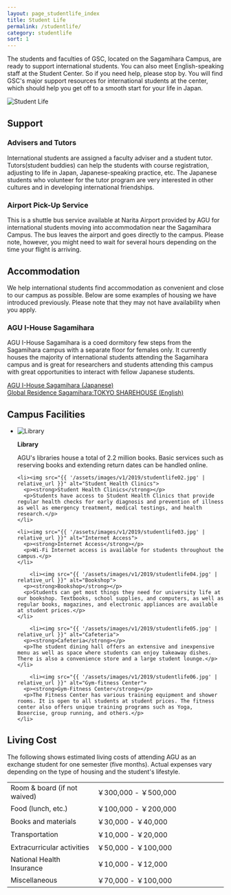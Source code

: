 ```yaml
---
layout: page_studentlife_index
title: Student Life
permalink: /studentlife/
category: studentlife
sort: 1
---
```


The students and faculties of GSC, located on the Sagamihara Campus, are ready to support international students. You can also meet English-speaking staff at the Student Center. So if you need help, please stop by. You will find GSC's major support resources for international students at the center, which should help you get off to a smooth start for your life in Japan.

<img src="{{ '/assets/images/v1/2019/studentlife07.jpg' | relative_url }}" alt="Student Life">

## Support
###  Advisers and Tutors
International students are assigned a faculty adviser and a student tutor. Tutors(student buddies) can help the students with course registration, adjusting to life in Japan, Japanese-speaking practice, etc. The Japanese students who volunteer for the tutor program are very interested in other cultures and in developing international friendships.

### Airport Pick-Up Service
This is a shuttle bus service available at Narita Airport provided by AGU for international students moving into accommodation near the Sagamihara Campus. The bus leaves the airport and goes directly to the campus. Please note, however, you might need to wait for several hours depending on the time your flight is arriving.


## Accommodation
We help international students find accommodation as convenient and close to our campus as possible. Below are some examples of housing we have introduced previously. Please note that they may not have availability when you apply.

### AGU I-House Sagamihara
AGU I-House Sagamihara is a coed dormitory few steps from the Sagamihara campus with a separate floor for females only. It currently houses the majority of international students attending the Sagamihara campus and is great for researchers and students attending this campus with great opportunities to interact with fellow Japanese students.

<a href="http://www.aoyama.ac.jp/life/health/dormitory/ihouse_sagamihara.html" target="_blank" class="pop">AGU I-House Sagamihara (Japanese)</a>  
<a href="https://tokyosharehouse.com/eng/house/detail/1960/" target="_blank" class="pop">Global Residence Sagamihara:TOKYO SHAREHOUSE (English)</a> 


## Campus Facilities

  <ul class="list-grid">
    <li><img src="{{ '/assets/images/v1/2019/studentlife01.jpg' | relative_url }}" alt="Library">
      <p><strong>Library</strong></p>
      <p>AGU's libraries house a total of 2.2 million books. Basic services such as reserving books and extending return dates can be handled online.</p>
    </li>
    
    <li><img src="{{ '/assets/images/v1/2019/studentlife02.jpg' | relative_url }}" alt="Student Health Clinics">
      <p><strong>Student Health Clinics</strong></p>
      <p>Students have access to Student Health Clinics that provide regular health checks for early diagnosis and prevention of illness as well as emergency treatment, medical testings, and health research.</p>
    </li>
    
    <li><img src="{{ '/assets/images/v1/2019/studentlife03.jpg' | relative_url }}" alt="Internet Access">
      <p><strong>Internet Access</strong></p>
      <p>Wi-Fi Internet access is available for students throughout the campus.</p>
    </li>
    
        <li><img src="{{ '/assets/images/v1/2019/studentlife04.jpg' | relative_url }}" alt="Bookshop">
      <p><strong>Bookshop</strong></p>
      <p>Students can get most things they need for university life at our bookshop. Textbooks, school supplies, and computers, as well as regular books, magazines, and electronic appliances are available at student prices.</p>
    </li>
    
        <li><img src="{{ '/assets/images/v1/2019/studentlife05.jpg' | relative_url }}" alt="Cafeteria">
      <p><strong>Cafeteria</strong></p>
      <p>The student dining hall offers an extensive and inexpensive menu as well as space where students can enjoy takeaway dishes. There is also a convenience store and a large student lounge.</p>
    </li>
    
        <li><img src="{{ '/assets/images/v1/2019/studentlife06.jpg' | relative_url }}" alt="Gym-fitness Center">
      <p><strong>Gym-Fitness Center</strong></p>
      <p>The Fitness Center has various training equipment and shower rooms. It is open to all students at student prices. The fitness center also offers unique training programs such as Yoga, Boxercise, group running, and others.</p>
    </li>
  </ul>

## Living Cost
The following shows estimated living costs of attending AGU as an exchange student for one semester (five months). Actual expenses vary depending on the type of housing and the student's lifestyle.

<table class="table01">
  <tbody>
    <tr>
      <td width="40%">Room & board (if not waived)</td>
      <td>￥300,000 - ￥500,000</td>
      </tr>
      <tr>
      <td>Food (lunch, etc.)</td>
      <td>￥100,000 - ￥200,000</td>
      </tr>
      <tr>
      <td>Books and materials</td>
      <td>￥30,000 - ￥40,000</td>
      </tr>
      <tr>
      <td>Transportation</td>
      <td>￥10,000 - ￥20,000</td>
      </tr>
      <tr>
      <td>Extracurricular activities</td>
      <td>￥50,000 - ￥100,000</td>
      </tr>
      <tr>
      <td>National Health Insurance</td>
      <td>￥10,000 - ￥12,000</td>
      </tr>
      <tr>
      <td>Miscellaneous</td>
      <td>￥70,000 - ￥100,000</td>
    </tr>
  </tbody>
</table>
